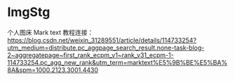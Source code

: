 # ImgStg
个人图床 Mark text
教程连接：https://blog.csdn.net/weixin_31289551/article/details/114733254?utm_medium=distribute.pc_aggpage_search_result.none-task-blog-2~aggregatepage~first_rank_ecpm_v1~rank_v31_ecpm-1-114733254.pc_agg_new_rank&utm_term=marktext%E5%9B%BE%E5%BA%8A&spm=1000.2123.3001.4430
